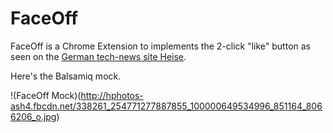 # FaceOff

FaceOff is a Chrome Extension to implements the 2-click "like" button as seen on the [German tech-news site Heise](http://www.heise.de/ct/artikel/2-Klicks-fuer-mehr-Datenschutz-1333879.html).

Here's the Balsamiq mock.

!(FaceOff Mock)(http://hphotos-ash4.fbcdn.net/338261_254771277887855_100000649534996_851164_8066206_o.jpg)